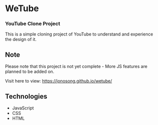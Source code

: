 # WeTube

### YouTube Clone Project

This is a simple cloning project of YouTube to understand and experience the design of it.

## Note
Please note that this project is not yet complete - More JS features are planned to be added on. 

Visit here to view: https://jonosong.github.io/wetube/

## Technologies

- JavaScript
- CSS
- HTML

